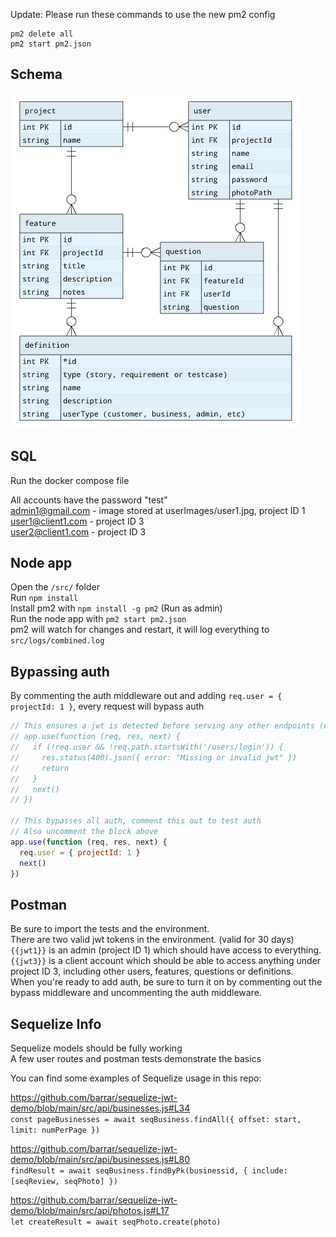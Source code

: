 Update: Please run these commands to use the new pm2 config   
```
pm2 delete all   
pm2 start pm2.json 
```

## Schema

<img alt="schema" src="./schema.png">

## SQL
Run the docker compose file   
   
All accounts have the password "test"   
admin1@gmail.com - image stored at userImages/user1.jpg, project ID 1   
user1@client1.com - project ID 3   
user2@client1.com - project ID 3   
   
## Node app
Open the `/src/` folder    
Run `npm install`    
Install pm2 with `npm install -g pm2` (Run as admin)    
Run the node app with `pm2 start pm2.json`    
pm2 will watch for changes and restart, it will log everything to `src/logs/combined.log`    

## Bypassing auth
By commenting the auth middleware out and adding `req.user = { projectId: 1 }`, every request will bypass auth
```javascript
// This ensures a jwt is detected before serving any other endpoints (except login)
// app.use(function (req, res, next) {
//   if (!req.user && !req.path.startsWith('/users/login')) {
//     res.status(400).json({ error: "Missing or invalid jwt" })
//     return
//   }
//   next()
// })

// This bypasses all auth, comment this out to test auth
// Also uncomment the block above
app.use(function (req, res, next) {
  req.user = { projectId: 1 }
  next()
})
```

## Postman
Be sure to import the tests and the environment.    
There are two valid jwt tokens in the environment. (valid for 30 days)    
`{{jwt1}}` is an admin (project ID 1) which should have access to everything.     
`{{jwt3}}` is a client account which should be able to access anything under project ID 3, including other users, features, questions or definitions.    
When you're ready to add auth, be sure to turn it on by commenting out the bypass middleware and uncommenting the auth middleware.    

## Sequelize Info 
Sequelize models should be fully working    
A few user routes and postman tests demonstrate the basics    
    
You can find some examples of Sequelize usage in this repo:    
    
https://github.com/barrar/sequelize-jwt-demo/blob/main/src/api/businesses.js#L34    
`const pageBusinesses = await seqBusiness.findAll({ offset: start, limit: numPerPage })`    
    
https://github.com/barrar/sequelize-jwt-demo/blob/main/src/api/businesses.js#L80    
`findResult = await seqBusiness.findByPk(businessid, { include: [seqReview, seqPhoto] })`    

https://github.com/barrar/sequelize-jwt-demo/blob/main/src/api/photos.js#L17    
`let createResult = await seqPhoto.create(photo)`    
